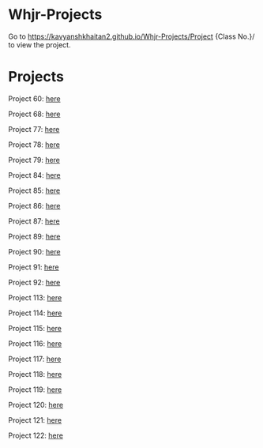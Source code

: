# Whjr-Projects

Go to https://kavyanshkhaitan2.github.io/Whjr-Projects/Project {Class No.}/  to view the project.

# Projects
Project 60: [here](https://kavyanshkhaitan2.github.io/Whjr-Projects/Project%2060/)

Project 68: [here](https://kavyanshkhaitan2.github.io/Whjr-Projects/Project%2068/)

Project 77: [here](https://kavyanshkhaitan2.github.io/Whjr-Projects/Project%2077/)

Project 78: [here](https://kavyanshkhaitan2.github.io/Whjr-Projects/Project%2078/)

Project 79: [here](https://kavyanshkhaitan2.github.io/Whjr-Projects/Project%2079/)

Project 84: [here](https://kavyanshkhaitan2.github.io/Whjr-Projects/Project%2084/)

Project 85: [here](https://kavyanshkhaitan2.github.io/Whjr-Projects/Project%2085/)

Project 86: [here](https://kavyanshkhaitan2.github.io/Whjr-Projects/Project%2086/)

Project 87: [here](https://kavyanshkhaitan2.github.io/Whjr-Projects/Project%2087/)

Project 89: [here](https://kavyanshkhaitan2.github.io/Whjr-Projects/Project%2089/)

Project 90: [here](https://kavyanshkhaitan2.github.io/Whjr-Projects/Project%2090/)

Project 91: [here](https://kavyanshkhaitan2.github.io/Whjr-Projects/Project%2091/)

Project 92: [here](https://kavyanshkhaitan2.github.io/Whjr-Projects/Project%2092/)

Project 113: [here](https://kavyanshkhaitan2.github.io/Whjr-Projects/Project%20113/)

Project 114: [here](https://kavyanshkhaitan2.github.io/Whjr-Projects/Project%20114/)

Project 115: [here](https://kavyanshkhaitan2.github.io/Whjr-Projects/Project%20115/)

Project 116: [here](https://kavyanshkhaitan2.github.io/Whjr-Projects/Project%20116/)

Project 117: [here](https://kavyanshkhaitan2.github.io/Whjr-Projects/Project%20117/)

Project 118: [here](https://kavyanshkhaitan2.github.io/Whjr-Projects/Project%20118/)

Project 119: [here](https://kavyanshkhaitan2.github.io/Whjr-Projects/Project%20119/)

Project 120: [here](https://kavyanshkhaitan2.github.io/Whjr-Projects/Project%20120/)

Project 121: [here](https://kavyanshkhaitan2.github.io/Whjr-Projects/Project%20121/)

Project 122: [here](https://kavyanshkhaitan2.github.io/Whjr-Projects/Project%20121/)
